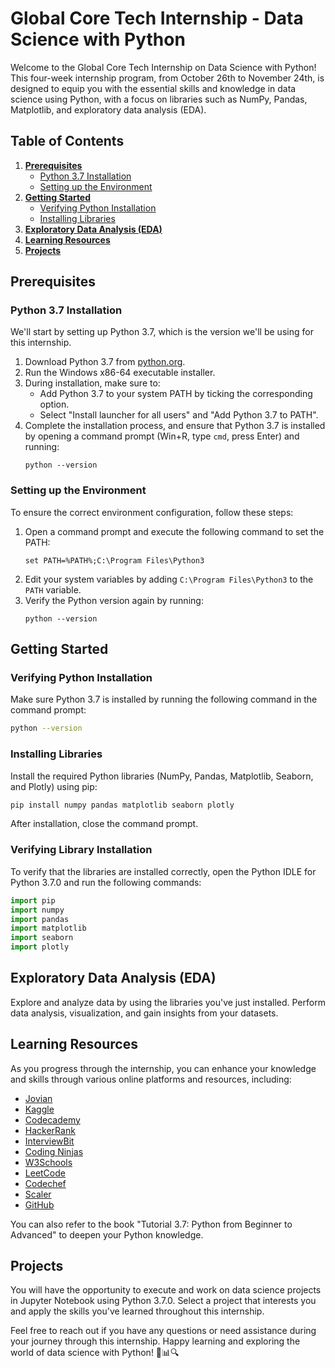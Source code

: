 # Global Core Tech Internship - Data Science with Python

Welcome to the Global Core Tech Internship on Data Science with Python! This four-week internship program, from October 26th to November 24th, is designed to equip you with the essential skills and knowledge in data science using Python, with a focus on libraries such as NumPy, Pandas, Matplotlib, and exploratory data analysis (EDA).

## Table of Contents

1. [**Prerequisites**](#prerequisites)
    - [Python 3.7 Installation](#python-370-installation)
    - [Setting up the Environment](#setting-up-the-environment)
2. [**Getting Started**](#getting-started)
    - [Verifying Python Installation](#verifying-python-installation)
    - [Installing Libraries](#installing-libraries)
3. [**Exploratory Data Analysis (EDA)**](#exploratory-data-analysis-eda)
4. [**Learning Resources**](#learning-resources)
5. [**Projects**](#projects)

## Prerequisites

### Python 3.7 Installation

We'll start by setting up Python 3.7, which is the version we'll be using for this internship.

1. Download Python 3.7 from [python.org](https://www.python.org/downloads/windows/).
2. Run the Windows x86-64 executable installer.
3. During installation, make sure to:
   - Add Python 3.7 to your system PATH by ticking the corresponding option.
   - Select "Install launcher for all users" and "Add Python 3.7 to PATH".
4. Complete the installation process, and ensure that Python 3.7 is installed by opening a command prompt (Win+R, type `cmd`, press Enter) and running:
   ```
   python --version
   ```

### Setting up the Environment

To ensure the correct environment configuration, follow these steps:

1. Open a command prompt and execute the following command to set the PATH:
   ```
   set PATH=%PATH%;C:\Program Files\Python3
   ```
2. Edit your system variables by adding `C:\Program Files\Python3` to the `PATH` variable.
3. Verify the Python version again by running:
   ```
   python --version
   ```

## Getting Started

### Verifying Python Installation

Make sure Python 3.7 is installed by running the following command in the command prompt:

```bash
python --version
```

### Installing Libraries

Install the required Python libraries (NumPy, Pandas, Matplotlib, Seaborn, and Plotly) using pip:

```bash
pip install numpy pandas matplotlib seaborn plotly
```

After installation, close the command prompt.

### Verifying Library Installation

To verify that the libraries are installed correctly, open the Python IDLE for Python 3.7.0 and run the following commands:

```python
import pip
import numpy
import pandas
import matplotlib
import seaborn
import plotly
```

## Exploratory Data Analysis (EDA)

Explore and analyze data by using the libraries you've just installed. Perform data analysis, visualization, and gain insights from your datasets.

## Learning Resources

As you progress through the internship, you can enhance your knowledge and skills through various online platforms and resources, including:

- [Jovian](https://jovian.ai/)
- [Kaggle](https://www.kaggle.com/)
- [Codecademy](https://www.codecademy.com/)
- [HackerRank](https://www.hackerrank.com/)
- [InterviewBit](https://www.interviewbit.com/)
- [Coding Ninjas](https://www.codingninjas.com/)
- [W3Schools](https://www.w3schools.com/)
- [LeetCode](https://leetcode.com/)
- [Codechef](https://www.codechef.com/)
- [Scaler](https://www.scaler.com/)
- [GitHub](https://github.com/)

You can also refer to the book "Tutorial 3.7: Python from Beginner to Advanced" to deepen your Python knowledge.

## Projects

You will have the opportunity to execute and work on data science projects in Jupyter Notebook using Python 3.7.0. Select a project that interests you and apply the skills you've learned throughout this internship.

Feel free to reach out if you have any questions or need assistance during your journey through this internship. Happy learning and exploring the world of data science with Python! 🐍📊🔍
